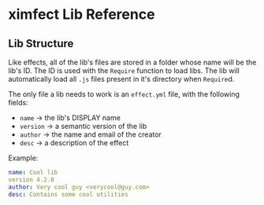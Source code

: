 # ximfect Lib Reference

## Lib Structure
Like effects, all of the lib's files are stored in a folder whose name will be the lib's ID.
The ID is used with the `Require` function to load libs.
The lib will automatically load all `.js` files present in it's directory when `Require`d.

The only file a lib needs to work is an `effect.yml` file, with the following fields:

* `name` -> the lib's DISPLAY name
* `version` -> a semantic version of the lib 
* `author` -> the name and email of the creator
* `desc` -> a description of the effect

Example:
```yml
name: Cool lib
version 4.2.0
author: Very cool guy <verycool@guy.com>
desc: Contains some cool utilities
```
